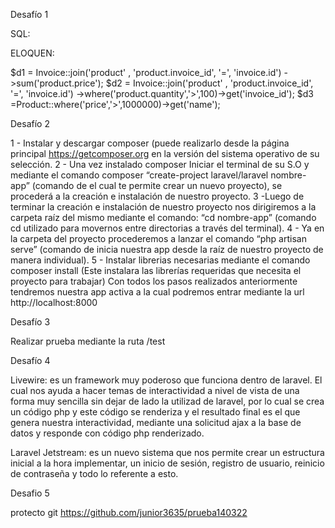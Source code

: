 Desafío 1

SQL:

ELOQUEN:

$d1 = Invoice::join('product' , 'product.invoice_id', '=', 'invoice.id')
        ->sum('product.price');
$d2 = Invoice::join('product' , 'product.invoice_id', '=', 'invoice.id')
        ->where('product.quantity','>',100)->get('invoice_id');
$d3 =Product::where('price','>',1000000)->get('name');


Desafío 2

1 - Instalar y descargar composer (puede realizarlo desde la página principal https://getcomposer.org en la versión del sistema operativo de su selección.
2 - Una vez instalado composer Iniciar el terminal de su S.O y mediante el comando composer “create-project laravel/laravel nombre-app” (comando de el cual te permite crear un nuevo proyecto), se procederá a la creación e instalación de nuestro proyecto.
3 -Luego de terminar la creación e instalación de nuestro proyecto nos dirigiremos a la carpeta raíz del mismo mediante el comando: “cd nombre-app” (comando cd utilizado para movernos entre directorias a través del terminal).
4 - Ya en la carpeta del proyecto procederemos a lanzar el comando “php artisan serve” (comando de inicia nuestra app desde la raíz de nuestro proyecto de manera individual).
5 - Instalar librerias necesarias mediante el comando composer install (Este instalara las librerías requeridas que necesita el proyecto para trabajar)
Con todos los pasos realizados anteriormente tendremos nuestra app activa a la cual podremos entrar mediante la url http://localhost:8000


Desafío 3

Realizar prueba mediante la ruta /test

Desafío 4

Livewire: es un framework muy poderoso que funciona dentro de laravel. El cual nos ayuda a hacer temas de interactividad a nivel de vista de una forma muy sencilla sin dejar de lado la utilizad de laravel, por lo cual se crea un código php y este código se renderiza y el resultado final es el que genera nuestra interactividad, mediante una solicitud ajax a la base de datos y responde con código php renderizado.

Laravel Jetstream: es un nuevo sistema que nos permite crear un estructura inicial a la hora implementar, un inicio de sesión, registro de usuario, reinicio de contraseña y todo lo referente a esto.

Desafio 5

protecto git https://github.com/junior3635/prueba140322
